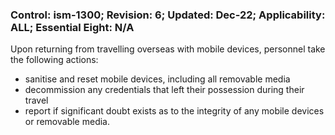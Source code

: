 ### Control: ism-1300; Revision: 6; Updated: Dec-22; Applicability: ALL; Essential Eight: N/A
<p>Upon returning from travelling overseas with mobile devices, personnel take the following actions:</p>
                  <ul>
                     <li>sanitise and reset mobile devices, including all removable media</li>
                     <li>decommission any credentials that left their possession during their travel</li>
                     <li>report if significant doubt exists as to the integrity of any mobile devices or removable media.</li>
                  </ul>